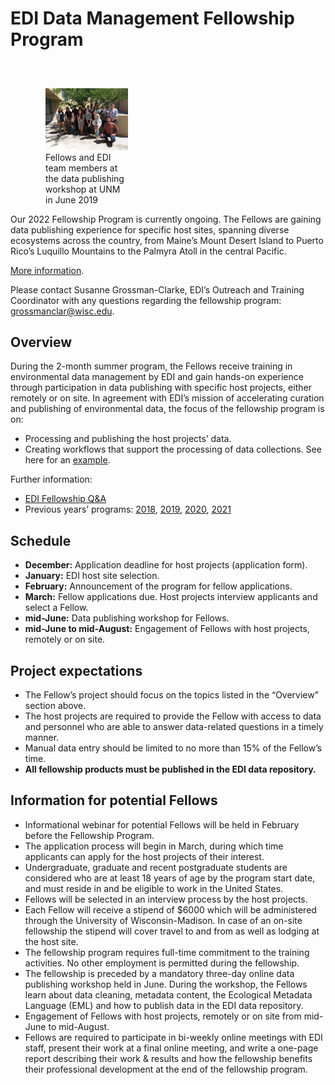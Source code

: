 # EDI Data Management Fellowship Program


<div class="figure_featured" style="width: 40%; margin-right: 2em;">
<figure style="float: right; margin: 3em 1em 1em 4em;">
<img alt="EDI Fellows 2019" src="/static/images/edi-fellows-2019.jpg"/>
<figcaption class="figure-caption">Fellows and EDI team members at the data publishing workshop at UNM in June 2019</figcaption>
</figure>
</div>
<br>
Our 2022 Fellowship Program is currently ongoing. The Fellows are gaining data publishing experience for specific host sites, spanning diverse ecosystems across the country, from Maine’s Mount Desert Island to Puerto Rico’s Luquillo Mountains to the Palmyra Atoll in the central Pacific.

[More information](https://edirepository.org/news/news-20220511.00).

Please contact Susanne Grossman-Clarke, EDI’s Outreach and Training Coordinator with any questions regarding the fellowship program: grossmanclar@wisc.edu.

## Overview

During the 2-month summer program, the Fellows receive training in environmental data management by EDI and gain hands-on experience through participation in data publishing with specific host projects, either remotely or on site. In agreement with EDI’s mission of accelerating curation and publishing of environmental data, the focus of the fellowship program is on:

* Processing and publishing the host projects’ data.
* Creating workflows that support the processing of data collections. See here for an [example](https://nes-lter.whoi.edu/our-edi-summer-fellow-developed-workflows-to-visualize-and-publish-ifcb-data/).

Further information:

* [EDI Fellowship Q&A](https://edirepository.org/support/fellowships/faq-fellowships)
* Previous years’ programs:  [2018](https://environmentaldatainitiative.org/edi-dm-fellowship-program/2018-fellowships/), [2019](https://environmentaldatainitiative.org/edi-dm-fellowship-program/2019-fellowships/), [2020]([https://environmentaldatainitiative.org/edi-dm-fellowship-program/2020-fellowships/), [2021](https://edirepository.org/support/fellowships/fellowship-2021)


## Schedule

* **December:** Application deadline for host projects (application form).
* **January:** EDI host site selection.
* **February:** Announcement of the program for fellow applications.
* **March:** Fellow applications due. Host projects interview applicants and select a Fellow.
* **mid-June:** Data publishing workshop for Fellows.
* **mid-June to mid-August:** Engagement of Fellows with host projects, remotely or on site.

## Project expectations

* The Fellow’s project should focus on the topics listed in the “Overview” section above.
* The host projects are required to provide the Fellow with access to data and personnel who are able to answer data-related questions in a timely manner.
* Manual data entry should be limited to no more than 15% of the Fellow’s time.
* **All fellowship products must be published in the EDI data repository.**


## Information for potential Fellows

* Informational webinar for potential Fellows will be held in February before the Fellowship Program.
* The application process will begin in March, during which time applicants can apply for the host projects of their interest.
* Undergraduate, graduate and recent postgraduate students are considered who are at least 18 years of age by the program start date, and must reside in and be eligible to work in the United States.
* Fellows will be selected in an interview process by the host projects.
* Each Fellow will receive a stipend of $6000 which will be administered through the University of Wisconsin-Madison. In case of an on-site fellowship the stipend will cover travel to and from as well as lodging at the host site.
* The fellowship program requires full-time commitment to the training activities.  No other employment is permitted during the fellowship.
* The fellowship is preceded by a mandatory three-day online data publishing workshop held in June. During the workshop, the Fellows learn about data cleaning, metadata content, the Ecological Metadata Language (EML) and how to publish data in the EDI data repository.
* Engagement of Fellows with host projects, remotely or on site from mid-June to mid-August.
* Fellows are required to participate in bi-weekly online meetings with EDI staff, present their work at a final online meeting, and write a one-page report describing their work & results and how the fellowship benefits their professional development at the end of the fellowship program.
